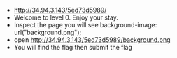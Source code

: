 * http://34.94.3.143/5ed73d5989/
* Welcome to level 0. Enjoy your stay.
* Inspect the page you will see background-image: url("background.png");
* open http://34.94.3.143/5ed73d5989/background.png
* You will find the flag then submit the flag
